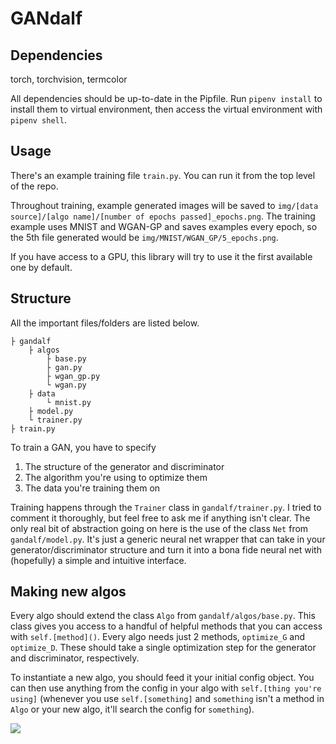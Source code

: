 # GANdalf

## Dependencies
torch, torchvision, termcolor

All dependencies should be up-to-date in the Pipfile. Run `pipenv install` to install them to virtual environment, then access the virtual environment with `pipenv shell`.

## Usage
There's an example training file `train.py`. You can run it from the top level of the repo.

Throughout training, example generated images will be saved to `img/[data source]/[algo name]/[number of epochs passed]_epochs.png`. The training example uses MNIST and WGAN-GP and saves examples every epoch, so the 5th file generated would be `img/MNIST/WGAN_GP/5_epochs.png`.

If you have access to a GPU, this library will try to use it the first available one by default.

## Structure
All the important files/folders are listed below.
```
├ gandalf
    ├ algos
        ├ base.py
        ├ gan.py
        ├ wgan_gp.py
        └ wgan.py
    ├ data
        └ mnist.py
    ├ model.py
    └ trainer.py
├ train.py
```

To train a GAN, you have to specify
1. The structure of the generator and discriminator
2. The algorithm you're using to optimize them
3. The data you're training them on

Training happens through the `Trainer` class in `gandalf/trainer.py`. I tried to comment it thoroughly, but feel free to ask me if anything isn't clear. The only real bit of abstraction going on here is the use of the class `Net` from `gandalf/model.py`. It's just a generic neural net wrapper that can take in your generator/discriminator structure and turn it into a bona fide neural net with (hopefully) a simple and intuitive interface.

## Making new algos

Every algo should extend the class `Algo` from `gandalf/algos/base.py`. This class gives you access to a handful of helpful methods that you can access with `self.[method]()`. Every algo needs just 2 methods, `optimize_G` and `optimize_D`. These should take a single optimization step for the generator and discriminator, respectively.

To instantiate a new algo, you should feed it your initial config object. You can then use anything from the config in your algo with `self.[thing you're using]` (whenever you use `self.[something]` and `something` isn't a method in `Algo` or your new algo, it'll search the config for `something`).


<img src="wizard.png">
